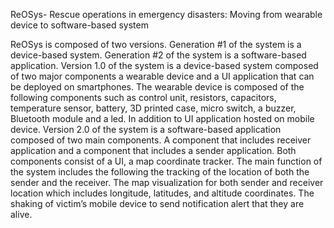 ReOSys- Rescue operations in emergency disasters: Moving from wearable device to software-based system    

ReOSys is composed of two versions. Generation #1 of the system is a device-based system. Generation #2 of the system is a software-based application.
Version 1.0 of the system is a device-based system composed of two major components a wearable device and a UI application that can be deployed on smartphones. The wearable device is composed of the following components such as control unit, resistors, capacitors, temperature sensor, battery, 3D printed case, micro switch, a buzzer, Bluetooth module and a led. In addition to UI application hosted on mobile device.
Version 2.0 of the system is a software-based application composed of two main components. A component that includes receiver application and a component that includes a sender application. Both components consist of a UI, a map coordinate tracker. The main function of the system includes the following the tracking of the location of both the sender and the receiver. The map visualization for both sender and receiver location which includes longitude, latitudes, and altitude coordinates. The shaking of victim’s mobile device to send notification alert that they are alive. 

